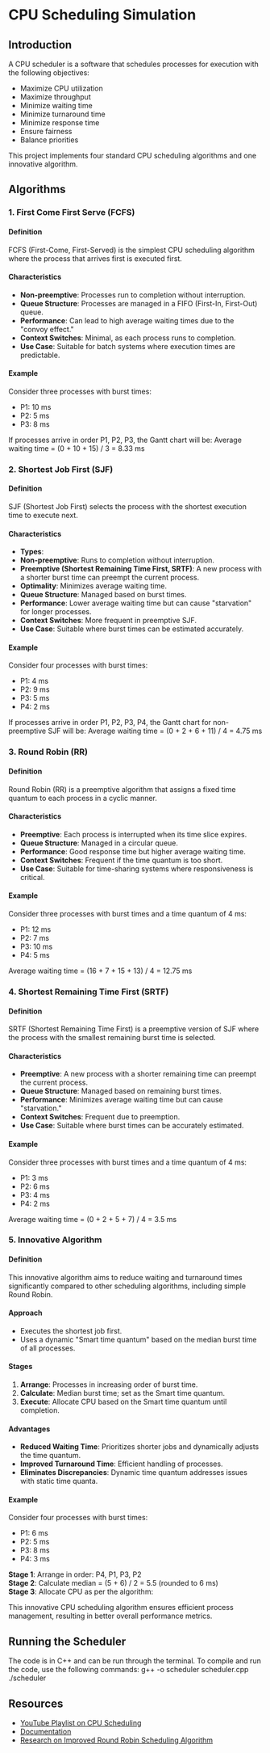 # CPU Scheduling Simulation

## Introduction

A CPU scheduler is a software that schedules processes for execution with the following objectives:
- Maximize CPU utilization
- Maximize throughput
- Minimize waiting time
- Minimize turnaround time
- Minimize response time
- Ensure fairness
- Balance priorities

This project implements four standard CPU scheduling algorithms and one innovative algorithm.

## Algorithms

### 1. First Come First Serve (FCFS)

#### Definition
FCFS (First-Come, First-Served) is the simplest CPU scheduling algorithm where the process that arrives first is executed first.

#### Characteristics
- **Non-preemptive**: Processes run to completion without interruption.
- **Queue Structure**: Processes are managed in a FIFO (First-In, First-Out) queue.
- **Performance**: Can lead to high average waiting times due to the "convoy effect."
- **Context Switches**: Minimal, as each process runs to completion.
- **Use Case**: Suitable for batch systems where execution times are predictable.

#### Example
Consider three processes with burst times:
- P1: 10 ms
- P2: 5 ms
- P3: 8 ms

If processes arrive in order P1, P2, P3, the Gantt chart will be:
Average waiting time = (0 + 10 + 15) / 3 = 8.33 ms

### 2. Shortest Job First (SJF)

#### Definition
SJF (Shortest Job First) selects the process with the shortest execution time to execute next.

#### Characteristics
- **Types**:
- **Non-preemptive**: Runs to completion without interruption.
- **Preemptive (Shortest Remaining Time First, SRTF)**: A new process with a shorter burst time can preempt the current process.
- **Optimality**: Minimizes average waiting time.
- **Queue Structure**: Managed based on burst times.
- **Performance**: Lower average waiting time but can cause "starvation" for longer processes.
- **Context Switches**: More frequent in preemptive SJF.
- **Use Case**: Suitable where burst times can be estimated accurately.

#### Example
Consider four processes with burst times:
- P1: 4 ms
- P2: 9 ms
- P3: 5 ms
- P4: 2 ms

If processes arrive in order P1, P2, P3, P4, the Gantt chart for non-preemptive SJF will be:
Average waiting time = (0 + 2 + 6 + 11) / 4 = 4.75 ms

### 3. Round Robin (RR)

#### Definition
Round Robin (RR) is a preemptive algorithm that assigns a fixed time quantum to each process in a cyclic manner.

#### Characteristics
- **Preemptive**: Each process is interrupted when its time slice expires.
- **Queue Structure**: Managed in a circular queue.
- **Performance**: Good response time but higher average waiting time.
- **Context Switches**: Frequent if the time quantum is too short.
- **Use Case**: Suitable for time-sharing systems where responsiveness is critical.

#### Example
Consider three processes with burst times and a time quantum of 4 ms:
- P1: 12 ms
- P2: 7 ms
- P3: 10 ms
- P4: 5 ms

Average waiting time = (16 + 7 + 15 + 13) / 4 = 12.75 ms

### 4. Shortest Remaining Time First (SRTF)

#### Definition
SRTF (Shortest Remaining Time First) is a preemptive version of SJF where the process with the smallest remaining burst time is selected.

#### Characteristics
- **Preemptive**: A new process with a shorter remaining time can preempt the current process.
- **Queue Structure**: Managed based on remaining burst times.
- **Performance**: Minimizes average waiting time but can cause "starvation."
- **Context Switches**: Frequent due to preemption.
- **Use Case**: Suitable where burst times can be accurately estimated.

#### Example
Consider three processes with burst times and a time quantum of 4 ms:
- P1: 3 ms
- P2: 6 ms
- P3: 4 ms
- P4: 2 ms

Average waiting time = (0 + 2 + 5 + 7) / 4 = 3.5 ms

### 5. Innovative Algorithm

#### Definition
This innovative algorithm aims to reduce waiting and turnaround times significantly compared to other scheduling algorithms, including simple Round Robin.

#### Approach
- Executes the shortest job first.
- Uses a dynamic "Smart time quantum" based on the median burst time of all processes.

#### Stages
1. **Arrange**: Processes in increasing order of burst time.
2. **Calculate**: Median burst time; set as the Smart time quantum.
3. **Execute**: Allocate CPU based on the Smart time quantum until completion.

#### Advantages
- **Reduced Waiting Time**: Prioritizes shorter jobs and dynamically adjusts the time quantum.
- **Improved Turnaround Time**: Efficient handling of processes.
- **Eliminates Discrepancies**: Dynamic time quantum addresses issues with static time quanta.

#### Example
Consider four processes with burst times:
- P1: 6 ms
- P2: 5 ms
- P3: 8 ms
- P4: 3 ms

**Stage 1**: Arrange in order: P4, P1, P3, P2  
**Stage 2**: Calculate median = (5 + 6) / 2 = 5.5 (rounded to 6 ms)  
**Stage 3**: Allocate CPU as per the algorithm:

This innovative CPU scheduling algorithm ensures efficient process management, resulting in better overall performance metrics.

## Running the Scheduler

The code is in C++ and can be run through the terminal.
  To compile and run the code, use the following commands:
  g++ -o scheduler scheduler.cpp
  ./scheduler

## Resources

- [YouTube Playlist on CPU Scheduling]( https://www.youtube.com/watch?v=EWkQl0n0w5M&list=PLBlnK6fEyqRitWSE_AyyySWfhRgyA-rHk )
- [Documentation](https://www.kernel.org/doc/html/v4.16/process/howto.html)
- [Research on Improved Round Robin Scheduling Algorithm](https://www.researchgate.net/publication/49619229_An_Improved_Round_Robin_Schedduling_Algorithm_for_CPU_Scheduling)

